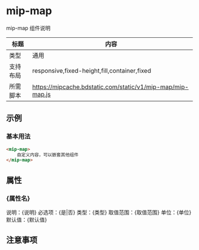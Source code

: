 # mip-map

mip-map 组件说明

标题|内容
----|----
类型|通用
支持布局|responsive,fixed-height,fill,container,fixed
所需脚本|https://mipcache.bdstatic.com/static/v1/mip-map/mip-map.js

## 示例

### 基本用法
```html
<mip-map>
    自定义内容，可以嵌套其他组件
</mip-map>
```

## 属性

### {属性名}

说明：{说明}
必选项：{是|否}
类型：{类型}
取值范围：{取值范围}
单位：{单位}
默认值：{默认值}

## 注意事项

